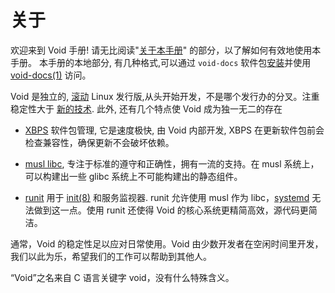 # 关于

欢迎来到 Void 手册! 请无比阅读"[关于本手册](./about-this-handbook.md)" 的部分，以了解如何有效地使用本手册。
本手册的本地部分, 有几种格式,可以通过 `void-docs` 软件包[安装](../xbps/index.md)并使用 [void-docs(1)](https://man.voidlinux.org/void-docs.1) 访问。

Void 是独立的, [滚动](https://en.wikipedia.org/wiki/Rolling_release) Linux 发行版,从头开始开发，不是哪个发行办的分叉。注重稳定性大于
[新的技术](https://en.wikipedia.org/wiki/Bleeding_edge_technology). 此外, 还有几个特点使 Void 成为独一无二的存在
 
-  [XBPS](https://github.com/void-linux/xbps) 软件包管理, 它是速度极快, 由 Void 内部开发, XBPS 在更新软件包前会检查兼容性，确保更新不会破坏依赖。
-  [musl libc](https://musl.libc.org/), 专注于标准的遵守和正确性，拥有一流的支持。在 musl 系统上，可以构建出一些 glibc 系统上不可能构建出的静态组件。
   
- [runit](../config/services/index.md) 用于
   [init(8)](https://man.voidlinux.org/init.8) 和服务监视器. runit 允许使用 musl 作为 libc，[systemd](https://www.freedesktop.org/wiki/Software/systemd/) 无法做到这一点。使用 runit 还使得 Void 的核心系统更精简高效，源代码更简洁。

通常，Void 的稳定性足以应对日常使用。Void 由少数开发者在空闲时间里开发，我们以此为乐，希望我们的工作可以帮助到其他人。

“Void”之名来自 C 语言关键字 void，没有什么特殊含义。
